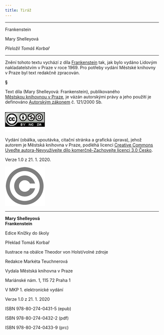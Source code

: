 ```yaml
---
title: Tiráž
---
```


***

Frankenstein

Mary Shelleyová

_Přeložil Tomáš Korbař_


***

Znění tohoto textu vychází z díla [Frankenstein](https://search.mlp.cz/cz/titul/frankenstein/2244842/) tak, jak bylo vydáno Lidovým nakladatelstvím v Praze v roce 1969. Pro potřeby vydání Městské knihovny v Praze byl text redakčně zpracován.

**§**

Text díla (Mary Shelleyová: Frankenstein), publikovaného [Městskou knihovnou v Praze](https://www.mlp.cz/cz/), je vázán autorskými právy a jeho použití je definováno [Autorským zákonem](https://www.mkcr.cz/predpisy-zakonu-709.html) č. 121/2000 Sb.

[![image001.jpg](./resources/image001_fmt.png)](https://creativecommons.org/licenses/by-nc-sa/3.0/cz/)

Vydání (obálka, upoutávka, citační stránka a grafická úprava), jehož autorem je Městská knihovna v Praze, podléhá licenci [Creative Commons Uveďte autora-Nevyužívejte dílo komerčně-Zachovejte licenci 3.0 Česko](https://creativecommons.org/licenses/by-nc-sa/3.0/cz/).

Verze 1.0 z 21. 1. 2020.

  

![image002.jpg](./resources/image002_fmt.png)


***

**Mary Shelleyová  
Frankenstein**

  

Edice Knížky do školy

Překlad Tomáš Korbař

Ilustrace na obálce Theodor von Holst/volné zdroje

Redakce Markéta Teuchnerová

  

Vydala Městská knihovna v Praze

Mariánské nám. 1, 115 72 Praha 1

  

V MKP 1. elektronické vydání

Verze 1.0 z 21. 1. 2020

  

ISBN 978-80-274-0431-5 (epub)

ISBN 978-80-274-0432-2 (pdf)

ISBN 978-80-274-0433-9 (prc)
